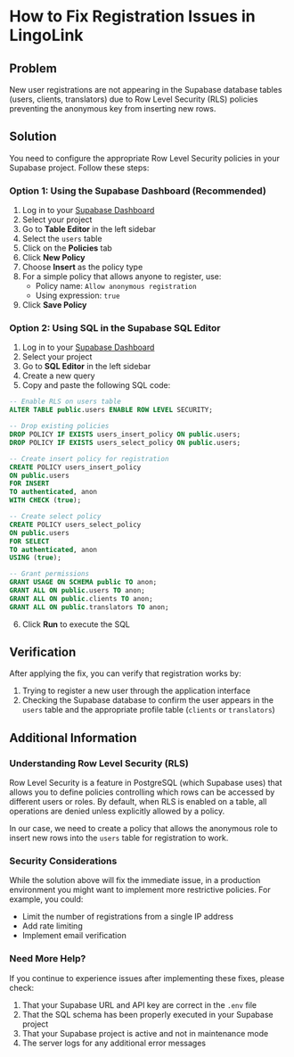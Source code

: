 # How to Fix Registration Issues in LingoLink

## Problem

New user registrations are not appearing in the Supabase database tables (users, clients, translators) due to Row Level Security (RLS) policies preventing the anonymous key from inserting new rows.

## Solution

You need to configure the appropriate Row Level Security policies in your Supabase project. Follow these steps:

### Option 1: Using the Supabase Dashboard (Recommended)

1. Log in to your [Supabase Dashboard](https://app.supabase.com/)
2. Select your project
3. Go to **Table Editor** in the left sidebar
4. Select the `users` table
5. Click on the **Policies** tab
6. Click **New Policy**
7. Choose **Insert** as the policy type
8. For a simple policy that allows anyone to register, use:
   - Policy name: `Allow anonymous registration`
   - Using expression: `true`
9. Click **Save Policy**

### Option 2: Using SQL in the Supabase SQL Editor

1. Log in to your [Supabase Dashboard](https://app.supabase.com/)
2. Select your project
3. Go to **SQL Editor** in the left sidebar
4. Create a new query
5. Copy and paste the following SQL code:

```sql
-- Enable RLS on users table
ALTER TABLE public.users ENABLE ROW LEVEL SECURITY;

-- Drop existing policies
DROP POLICY IF EXISTS users_insert_policy ON public.users;
DROP POLICY IF EXISTS users_select_policy ON public.users;

-- Create insert policy for registration
CREATE POLICY users_insert_policy
ON public.users
FOR INSERT
TO authenticated, anon
WITH CHECK (true);

-- Create select policy
CREATE POLICY users_select_policy
ON public.users
FOR SELECT
TO authenticated, anon
USING (true);

-- Grant permissions
GRANT USAGE ON SCHEMA public TO anon;
GRANT ALL ON public.users TO anon;
GRANT ALL ON public.clients TO anon;
GRANT ALL ON public.translators TO anon;
```

6. Click **Run** to execute the SQL

## Verification

After applying the fix, you can verify that registration works by:

1. Trying to register a new user through the application interface
2. Checking the Supabase database to confirm the user appears in the `users` table and the appropriate profile table (`clients` or `translators`)

## Additional Information

### Understanding Row Level Security (RLS)

Row Level Security is a feature in PostgreSQL (which Supabase uses) that allows you to define policies controlling which rows can be accessed by different users or roles. By default, when RLS is enabled on a table, all operations are denied unless explicitly allowed by a policy.

In our case, we need to create a policy that allows the anonymous role to insert new rows into the `users` table for registration to work.

### Security Considerations

While the solution above will fix the immediate issue, in a production environment you might want to implement more restrictive policies. For example, you could:

- Limit the number of registrations from a single IP address
- Add rate limiting
- Implement email verification

### Need More Help?

If you continue to experience issues after implementing these fixes, please check:

1. That your Supabase URL and API key are correct in the `.env` file
2. That the SQL schema has been properly executed in your Supabase project
3. That your Supabase project is active and not in maintenance mode
4. The server logs for any additional error messages